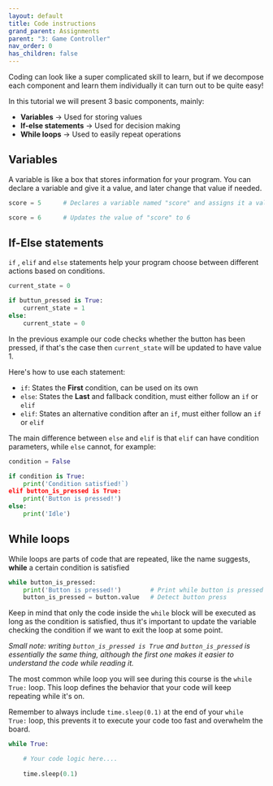 ```yaml
---
layout: default
title: Code instructions
grand_parent: Assignments
parent: "3: Game Controller"
nav_order: 0
has_children: false
---
```


Coding can look like a super complicated skill to learn, but if we decompose each component and learn them individually it can turn out to be quite easy!

In this tutorial we will present 3 basic components, mainly:
- **Variables** -> Used for storing values
- **If-else statements** -> Used for decision making
- **While loops** -> Used to easily repeat operations

## Variables
A variable is like a box that stores information for your program. You can declare a variable and give it a value, and later change that value if needed.

```python
score = 5      # Declares a variable named "score" and assigns it a value of 5

score = 6      # Updates the value of "score" to 6
```

## If-Else statements

`if` , `elif` and `else` statements help your program choose between different actions based on conditions.

```python
current_state = 0

if buttun_pressed is True:
	current_state = 1
else:
	current_state = 0
```

In the previous example our code checks whether the button has been pressed, if that's the case then `current_state` will be updated to have value 1.

Here's how to use each statement:

- `if`: States the **First** condition, can be used on its own
- `else`: States the **Last** and fallback condition, must either follow an `if` or `elif`
- `elif`: States an alternative condition after an `if`, must either follow an `if` or `elif`

The main difference between `else` and `elif` is that `elif` can have condition parameters, while `else` cannot, for example:

```python
condition = False

if condition is True:
	print('Condition satisfied!`)
elif button_is_pressed is True:
	print('Button is pressed!')
else:
	print('Idle')
```


## While loops
While loops are parts of code that are repeated, like the name suggests, **while** a certain condition is satisfied

```python
while button_is_pressed:
	print('Button is pressed!')        # Print while button is pressed
	button_is_pressed = button.value   # Detect button press
```

Keep in mind that only the code inside the `while` block will be executed as long as the 
condition is satisfied, thus it's important to update the variable checking the condition if we want to exit the loop at some point.

_Small note: writing `button_is_pressed is True` and `button_is_pressed` is essentially the same thing, although the first one makes it easier to understand the code while reading it._

The most common while loop you will see during this course is the `while True:` loop.
This loop defines the behavior that your code will keep repeating while it's on.

Remember to always include  `time.sleep(0.1)` at the end of your `while True:` loop, this prevents it to execute your code too fast and overwhelm the board.

```python
while True:

	# Your code logic here....
	
	time.sleep(0.1)
```